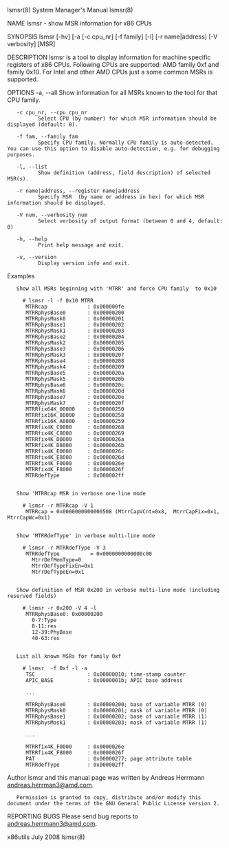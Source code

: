 lsmsr(8)                                                                                   System Manager's Manual                                                                                   lsmsr(8)



NAME
       lsmsr - show MSR information for x86 CPUs


SYNOPSIS
       lsmsr [-hv] [-a [-c cpu_nr] [-f family] [-l] [-r name|address] [-V verbosity] [MSR]


DESCRIPTION
       lsmsr  is a tool to display information for machine specific registers of x86 CPUs. Following CPUs are supported: AMD family 0xf and family 0x10. For Intel and other AMD CPUs just a some common MSRs
       is supported.

OPTIONS
       -a, --all
              Show information for all MSRs known to the tool for that CPU family.

       -c cpu_nr, --cpu cpu_nr
              Select CPU (by number) for which MSR information should be displayed (default: 0).

       -f fam, --family fam
              Specify CPU family. Normally CPU family is auto-detected. You can use this option to disable auto-detection, e.g. for debugging purposes.

       -l, --list
              Show definition (address, field description) of selected MSR(s).

       -r name|address, --register name|address
              Specify MSR  (by name or address in hex) for which MSR information should be displayed.

       -V num, --verbosity num
              Select verbosity of output format (between 0 and 4, default: 0)

       -h, --help
              Print help message and exit.

       -v, --version
              Display version info and exit.

Examples

       Show all MSRs beginning with 'MTRR' and force CPU family  to 0x10

         # lsmsr -l -f 0x10 MTRR
          MTRRcap             : 0x000000fe
          MTRRphysBase0       : 0x00000200
          MTRRphysMask0       : 0x00000201
          MTRRphysBase1       : 0x00000202
          MTRRphysMask1       : 0x00000203
          MTRRphysBase2       : 0x00000204
          MTRRphysMask2       : 0x00000205
          MTRRphysBase3       : 0x00000206
          MTRRphysMask3       : 0x00000207
          MTRRphysBase4       : 0x00000208
          MTRRphysMask4       : 0x00000209
          MTRRphysBase5       : 0x0000020a
          MTRRphysMask5       : 0x0000020b
          MTRRphysBase6       : 0x0000020c
          MTRRphysMask6       : 0x0000020d
          MTRRphysBase7       : 0x0000020e
          MTRRphysMask7       : 0x0000020f
          MTRRfix64K_00000    : 0x00000250
          MTRRfix16K_80000    : 0x00000258
          MTRRfix16K_A0000    : 0x00000259
          MTRRfix4K_C0000     : 0x00000268
          MTRRfix4K_C8000     : 0x00000269
          MTRRfix4K_D0000     : 0x0000026a
          MTRRfix4K_D8000     : 0x0000026b
          MTRRfix4K_E0000     : 0x0000026c
          MTRRfix4K_E8000     : 0x0000026d
          MTRRfix4K_F0000     : 0x0000026e
          MTRRfix4K_F8000     : 0x0000026f
          MTRRdefType         : 0x000002ff


       Show 'MTRRcap MSR in verbose one-line mode

         # lsmsr -r MTRRcap -V 1
          MTRRcap = 0x0000000000000508 (MtrrCapVCnt=0x8,  MtrrCapFix=0x1,  MtrrCapWc=0x1)


       Show 'MTRRdefType' in verbose multi-line mode

         # lsmsr -r MTRRdefType -V 3
          MTRRdefType          = 0x0000000000000c00
            MtrrDefMemType=0
            MtrrDefTypeFixEn=0x1
            MtrrDefTypeEn=0x1


       Show definition of MSR 0x200 in verbose multi-line mode (including reserved fields)

         # lsmsr -r 0x200 -V 4 -l
          MTRRphysBase0: 0x00000200
            0-7:Type
            8-11:res
            12-39:PhyBase
            40-63:res


       List all known MSRs for family 0xf

         # lsmsr  -f 0xf -l -a
          TSC                 : 0x00000010; time-stamp counter
          APIC_BASE           : 0x0000001b; APIC base address

          ...

          MTRRphysBase0       : 0x00000200; base of variable MTRR (0)
          MTRRphysMask0       : 0x00000201; mask of variable MTRR (0)
          MTRRphysBase1       : 0x00000202; base of variable MTRR (1)
          MTRRphysMask1       : 0x00000203; mask of variable MTRR (1)

          ...

          MTRRfix4K_F0000     : 0x0000026e
          MTRRfix4K_F8000     : 0x0000026f
          PAT                 : 0x00000277; page attribute table
          MTRRdefType         : 0x000002ff



Author
       lsmsr and this manual page was written by Andreas Herrmann <andreas.herrman3@amd.com>.

       Permission is granted to copy, distribute and/or modify this document under the terms of the GNU General Public License version 2.


REPORTING BUGS
       Please send bug reports to <andreas.herrmann3@amd.com>.



x86utils                                                                                          July 2008                                                                                          lsmsr(8)
